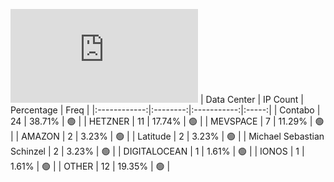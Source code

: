 ![Diagramm](https://github.com/111STAVR111/props/blob/main/Story/Decentralization/1/README.md)
| Data Center | IP Count | Percentage | Freq |
|:------------:|:--------:|:-----------:|:-----:|
| Contabo | 24 | 38.71% | 🟢 |
| HETZNER | 11 | 17.74% | 🟢 |
| MEVSPACE | 7 | 11.29% | 🟢 |
| AMAZON | 2 | 3.23% | 🟢 |
| Latitude | 2 | 3.23% | 🟢 |
| Michael Sebastian Schinzel | 2 | 3.23% | 🟢 |
| DIGITALOCEAN | 1 | 1.61% | 🟢 |
| IONOS | 1 | 1.61% | 🟢 |
| OTHER | 12 | 19.35% | 🟢 |
